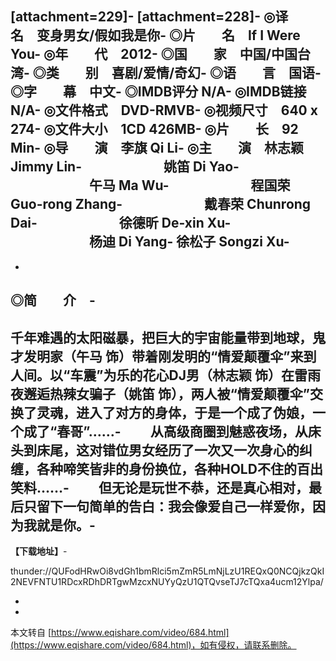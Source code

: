 \[attachment=229\]-
\[attachment=228\]-
◎译　　名　变身男女/假如我是你-
◎片　　名　If I Were You-
◎年　　代　2012-
◎国　　家　中国/中国台湾-
◎类　　别　喜剧/爱情/奇幻-
◎语　　言　国语-
◎字　　幕　中文-
◎IMDB评分 N/A-
◎IMDB链接 N/A-
◎文件格式　DVD-RMVB-
◎视频尺寸　640 x 274-
◎文件大小　1CD 426MB-
◎片　　长　92 Min-
◎导　　演　李旗 Qi Li-
◎主　　演　林志颖 Jimmy Lin-
　　　　　　姚笛 Di Yao-
　　　　　　午马 Ma Wu-
　　　　　　程国荣 Guo-rong Zhang-
　　　　　　戴春荣 Chunrong Dai-
　　　　　　徐德昕 De-xin Xu-
　　　　　　杨迪 Di Yang-
 徐松子 Songzi Xu-
-
-
◎简　　介　-
-
 千年难遇的太阳磁暴，把巨大的宇宙能量带到地球，鬼才发明家（午马 饰）带着刚发明的“情爱颠覆伞”来到人间。以“车震”为乐的花心DJ男（林志颖 饰）在雷雨夜邂逅热辣女骗子（姚笛 饰），两人被“情爱颠覆伞”交换了灵魂，进入了对方的身体，于是一个成了伪娘，一个成了“春哥”……-
　　从高级商圈到魅惑夜场，从床头到床尾，这对错位男女经历了一次又一次身心的纠缠，各种啼笑皆非的身份换位，各种HOLD不住的百出笑料……-
　　但无论是玩世不恭，还是真心相对，最后只留下一句简单的告白：我会像爱自己一样爱你，因为我就是你。-
-
**【下载地址】**-

thunder://QUFodHRwOi8vdGh1bmRlci5mZmR5LmNjLzU1REQxQ0NCQjkzQkI2NEVFNTU1RDcxRDhDRTgwMzcxNUYyQzU1QTQvseTJ7cTQxa4ucm12Ylpa/

-

-

本文转自 [https://www.eqishare.com/video/684.html](https://www.eqishare.com/video/684.html)，如有侵权，请联系删除。